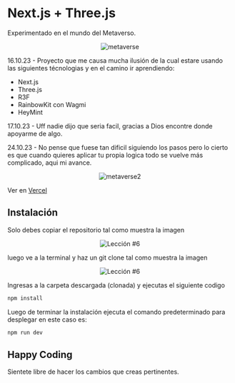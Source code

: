 # Next.js + Three.js

Experimentado en el mundo del Metaverso.

<p align="center">
  <img src="public\Mendozalz Metaverse.gif" alt="metaverse" />
</p>

16.10.23 - Proyecto que me causa mucha ilusión de la cual estare usando las siguientes técnologias y en el camino ir aprendiendo:

* Next.js
* Three.js
* R3F
* RainbowKit con Wagmi
* HeyMint

17.10.23 - Uff nadie dijo que seria facil, gracias a Dios encontre donde apoyarme de algo.

24.10.23 - No pense que fuese tan dificil siguiendo los pasos pero lo cierto es que cuando quieres aplicar tu propia logica todo se vuelve más complicado, aqui mi avance.

<p align="center">
  <img src="public\assets\Mendozalz Metaverse_NPC.gif" alt="metaverse2" />
</p>


Ver en [Vercel](https://mendozalz-metaverse.vercel.app/)


## Instalación

Solo debes copiar el repositorio tal como muestra la imagen

<p align="center">
  <img src="https://i.ibb.co/CPp0nX5/copiar-repo.gif" alt="Lección #6" />
</p>

luego ve a la terminal y haz un git clone tal como muestra la imagen


<p align="center">
  <img src="https://i.ibb.co/Z63C7mf/clonar-repo-1.gif" alt="Lección #6" />
</p>

Ingresas a la carpeta descargada (clonada) y ejecutas el siguiente codigo

```bash
npm install
```

Luego de terminar la instalación ejecuta el comando predeterminado para desplegar en este caso es:

```bash
npm run dev
```


## Happy Coding

Sientete libre de hacer los cambios que creas pertinentes.
